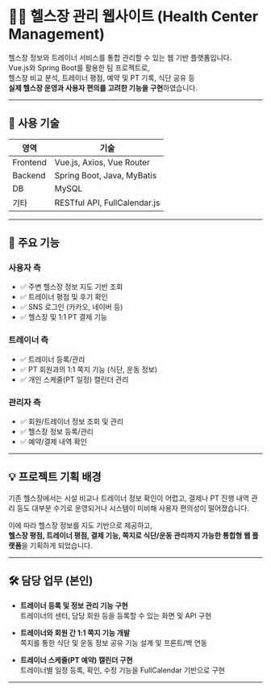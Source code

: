 # 🏋️‍♂️ 헬스장 관리 웹사이트 (Health Center Management)

헬스장 정보와 트레이너 서비스를 통합 관리할 수 있는 웹 기반 플랫폼입니다.  
Vue.js와 Spring Boot를 활용한 팀 프로젝트로,  
헬스장 비교 분석, 트레이너 평점, 예약 및 PT 기록, 식단 공유 등  
**실제 헬스장 운영과 사용자 편의를 고려한 기능을 구현**하였습니다.

---

## 🔧 사용 기술

| 영역 | 기술 |
|------|------|
| Frontend | Vue.js, Axios, Vue Router |
| Backend | Spring Boot, Java, MyBatis |
| DB | MySQL |
| 기타 | RESTful API, FullCalendar.js |

---

## 📌 주요 기능

### 사용자 측
- ✅ 주변 헬스장 정보 지도 기반 조회
- ✅ 트레이너 평점 및 후기 확인
- ✅ SNS 로그인 (카카오, 네이버 등)
- ✅ 헬스장 및 1:1 PT 결제 기능

### 트레이너 측
- ✅ 트레이너 등록/관리
- ✅ PT 회원과의 1:1 쪽지 기능 (식단, 운동 정보)
- ✅ 개인 스케줄(PT 일정) 캘린더 관리

### 관리자 측
- ✅ 회원/트레이너 정보 조회 및 관리
- ✅ 헬스장 정보 등록/관리
- ✅ 예약/결제 내역 확인

---

## 💡 프로젝트 기획 배경

기존 헬스장에서는 시설 비교나 트레이너 정보 확인이 어렵고,
결제나 PT 진행 내역 관리 등도 대부분 수기로 운영되거나 시스템이 미비해 사용자 편의성이 떨어졌습니다.

이에 따라 헬스장 정보를 지도 기반으로 제공하고,  
**헬스장 평점, 트레이너 평점, 결제 기능, 쪽지로 식단/운동 관리까지 가능한 통합형 웹 플랫폼**을 기획하게 되었습니다.

---

## 🛠 담당 업무 (본인)

- **트레이너 등록 및 정보 관리 기능 구현**  
  트레이너의 센터, 담당 회원 등을 등록할 수 있는 화면 및 API 구현

- **트레이너와 회원 간 1:1 쪽지 기능 개발**  
  쪽지를 통한 식단 및 운동 정보 공유 기능 설계 및 프론트/백 연동

- **트레이너 스케줄(PT 예약) 캘린더 구현**  
  트레이너별 일정 등록, 확인, 수정 기능을 FullCalendar 기반으로 구현

---


